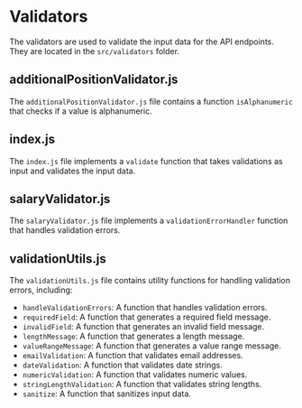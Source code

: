 # Validators

The validators are used to validate the input data for the API endpoints. They are located in the `src/validators` folder.

## additionalPositionValidator.js

The `additionalPositionValidator.js` file contains a function `isAlphanumeric` that checks if a value is alphanumeric.

## index.js

The `index.js` file implements a `validate` function that takes validations as input and validates the input data.

## salaryValidator.js

The `salaryValidator.js` file implements a `validationErrorHandler` function that handles validation errors.

## validationUtils.js

The `validationUtils.js` file contains utility functions for handling validation errors, including:
- `handleValidationErrors`: A function that handles validation errors.
- `requiredField`: A function that generates a required field message.
- `invalidField`: A function that generates an invalid field message.
- `lengthMessage`: A function that generates a length message.
- `valueRangeMessage`: A function that generates a value range message.
- `emailValidation`: A function that validates email addresses.
- `dateValidation`: A function that validates date strings.
- `numericValidation`: A function that validates numeric values.
- `stringLengthValidation`: A function that validates string lengths.
- `sanitize`: A function that sanitizes input data.
